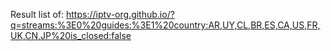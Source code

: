 Result list of: https://iptv-org.github.io/?q=streams:%3E0%20guides:%3E1%20country:AR,UY,CL,BR,ES,CA,US,FR,UK,CN,JP%20is_closed:false
